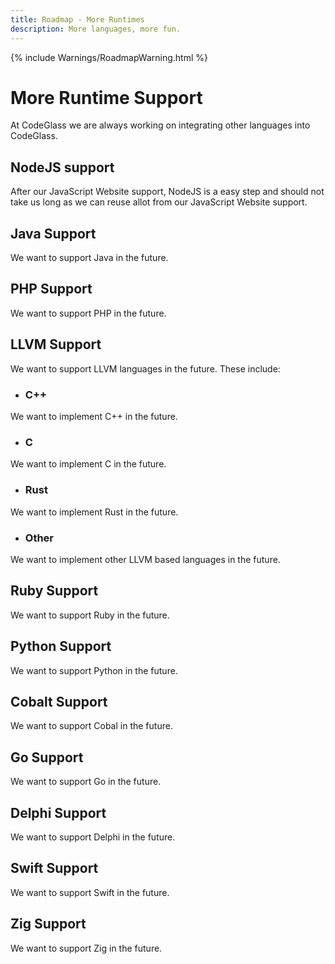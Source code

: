 ```yaml
---
title: Roadmap - More Runtimes
description: More languages, more fun.
---
```

{% include Warnings/RoadmapWarning.html %}

# More Runtime Support

At CodeGlass we are always working on integrating other languages into CodeGlass.

## NodeJS support
After our JavaScript Website support, NodeJS is a easy step and should not take us long as we can reuse allot from our JavaScript Website support.

## Java Support
We want to support Java in the future.

## PHP Support
We want to support PHP in the future.

## LLVM Support
We want to support LLVM languages in the future.
These include:
- ### C++
We want to implement C++ in the future.

- ### C
We want to implement C in the future.

- ### Rust
We want to implement Rust in the future.

- ### Other
We want to implement other LLVM based languages in the future.


## Ruby Support
We want to support Ruby in the future.

## Python Support
We want to support Python in the future.

## Cobalt Support
We want to support Cobal in the future.

## Go Support
We want to support Go in the future.

## Delphi Support
We want to support Delphi in the future.

## Swift Support
We want to support Swift in the future.

## Zig Support
We want to support Zig in the future.